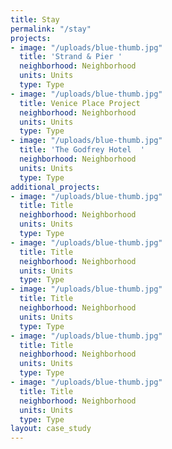 ```yaml
---
title: Stay
permalink: "/stay"
projects:
- image: "/uploads/blue-thumb.jpg"
  title: 'Strand & Pier '
  neighborhood: Neighborhood
  units: Units
  type: Type
- image: "/uploads/blue-thumb.jpg"
  title: Venice Place Project
  neighborhood: Neighborhood
  units: Units
  type: Type
- image: "/uploads/blue-thumb.jpg"
  title: 'The Godfrey Hotel  '
  neighborhood: Neighborhood
  units: Units
  type: Type
additional_projects:
- image: "/uploads/blue-thumb.jpg"
  title: Title
  neighborhood: Neighborhood
  units: Units
  type: Type
- image: "/uploads/blue-thumb.jpg"
  title: Title
  neighborhood: Neighborhood
  units: Units
  type: Type
- image: "/uploads/blue-thumb.jpg"
  title: Title
  neighborhood: Neighborhood
  units: Units
  type: Type
- image: "/uploads/blue-thumb.jpg"
  title: Title
  neighborhood: Neighborhood
  units: Units
  type: Type
- image: "/uploads/blue-thumb.jpg"
  title: Title
  neighborhood: Neighborhood
  units: Units
  type: Type
layout: case_study
---
```


